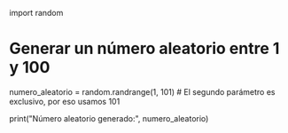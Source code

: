 import random

# Generar un número aleatorio entre 1 y 100
numero_aleatorio = random.randrange(1, 101)  # El segundo parámetro es exclusivo, por eso usamos 101

print("Número aleatorio generado:", numero_aleatorio)
